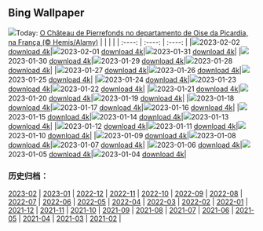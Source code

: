 ## Bing Wallpaper
![](https://global.bing.com/th?id=OHR.SunriseCastle_PT-BR7193837721_UHD.jpg&w=1000)Today: [O Château de Pierrefonds no departamento de Oise da Picardia, na França (© Hemis/Alamy)](https://global.bing.com/th?id=OHR.SunriseCastle_PT-BR7193837721_UHD.jpg)
|      |      |      |
| :----: | :----: | :----: |
|![](https://global.bing.com/th?id=OHR.SunriseCastle_PT-BR7193837721_UHD.jpg&pid=hp&w=384&h=216&rs=1&c=4)2023-02-02 [download 4k](https://global.bing.com/th?id=OHR.SunriseCastle_PT-BR7193837721_UHD.jpg)|![](https://global.bing.com/th?id=OHR.ZebraTrio_PT-BR4226850473_UHD.jpg&pid=hp&w=384&h=216&rs=1&c=4)2023-02-01 [download 4k](https://global.bing.com/th?id=OHR.ZebraTrio_PT-BR4226850473_UHD.jpg)|![](https://global.bing.com/th?id=OHR.IceSailingBalaton_PT-BR4468661627_UHD.jpg&pid=hp&w=384&h=216&rs=1&c=4)2023-01-31 [download 4k](https://global.bing.com/th?id=OHR.IceSailingBalaton_PT-BR4468661627_UHD.jpg)|
|![](https://global.bing.com/th?id=OHR.BlackbirdDay_PT-BR2551195387_UHD.jpg&pid=hp&w=384&h=216&rs=1&c=4)2023-01-30 [download 4k](https://global.bing.com/th?id=OHR.BlackbirdDay_PT-BR2551195387_UHD.jpg)|![](https://global.bing.com/th?id=OHR.BlueBahamas_PT-BR5700644190_UHD.jpg&pid=hp&w=384&h=216&rs=1&c=4)2023-01-29 [download 4k](https://global.bing.com/th?id=OHR.BlueBahamas_PT-BR5700644190_UHD.jpg)|![](https://global.bing.com/th?id=OHR.RedMangrove_PT-BR6364946074_UHD.jpg&pid=hp&w=384&h=216&rs=1&c=4)2023-01-28 [download 4k](https://global.bing.com/th?id=OHR.RedMangrove_PT-BR6364946074_UHD.jpg)|
|![](https://global.bing.com/th?id=OHR.HighArchChina_PT-BR0414492326_UHD.jpg&pid=hp&w=384&h=216&rs=1&c=4)2023-01-27 [download 4k](https://global.bing.com/th?id=OHR.HighArchChina_PT-BR0414492326_UHD.jpg)|![](https://global.bing.com/th?id=OHR.EstaiadaSaoPaulo_PT-BR4426760487_UHD.jpg&pid=hp&w=384&h=216&rs=1&c=4)2023-01-26 [download 4k](https://global.bing.com/th?id=OHR.EstaiadaSaoPaulo_PT-BR4426760487_UHD.jpg)|![](https://global.bing.com/th?id=OHR.ColleSantaLucia_PT-BR1126668763_UHD.jpg&pid=hp&w=384&h=216&rs=1&c=4)2023-01-25 [download 4k](https://global.bing.com/th?id=OHR.ColleSantaLucia_PT-BR1126668763_UHD.jpg)|
|![](https://global.bing.com/th?id=OHR.SunriseMoai_PT-BR1777364641_UHD.jpg&pid=hp&w=384&h=216&rs=1&c=4)2023-01-24 [download 4k](https://global.bing.com/th?id=OHR.SunriseMoai_PT-BR1777364641_UHD.jpg)|![](https://global.bing.com/th?id=OHR.YearRabbit_PT-BR2148823634_UHD.jpg&pid=hp&w=384&h=216&rs=1&c=4)2023-01-23 [download 4k](https://global.bing.com/th?id=OHR.YearRabbit_PT-BR2148823634_UHD.jpg)|![](https://global.bing.com/th?id=OHR.HuggingKanga_PT-BR2740360906_UHD.jpg&pid=hp&w=384&h=216&rs=1&c=4)2023-01-22 [download 4k](https://global.bing.com/th?id=OHR.HuggingKanga_PT-BR2740360906_UHD.jpg)|
|![](https://global.bing.com/th?id=OHR.FalklandKings_PT-BR3073987483_UHD.jpg&pid=hp&w=384&h=216&rs=1&c=4)2023-01-21 [download 4k](https://global.bing.com/th?id=OHR.FalklandKings_PT-BR3073987483_UHD.jpg)|![](https://global.bing.com/th?id=OHR.SFFParkCity_PT-BR3446194387_UHD.jpg&pid=hp&w=384&h=216&rs=1&c=4)2023-01-20 [download 4k](https://global.bing.com/th?id=OHR.SFFParkCity_PT-BR3446194387_UHD.jpg)|![](https://global.bing.com/th?id=OHR.WhiteSands_PT-BR3735875439_UHD.jpg&pid=hp&w=384&h=216&rs=1&c=4)2023-01-19 [download 4k](https://global.bing.com/th?id=OHR.WhiteSands_PT-BR3735875439_UHD.jpg)|
|![](https://global.bing.com/th?id=OHR.SessileOaks_PT-BR4247012653_UHD.jpg&pid=hp&w=384&h=216&rs=1&c=4)2023-01-18 [download 4k](https://global.bing.com/th?id=OHR.SessileOaks_PT-BR4247012653_UHD.jpg)|![](https://global.bing.com/th?id=OHR.FrozenBubblesAlberta_PT-BR6062602082_UHD.jpg&pid=hp&w=384&h=216&rs=1&c=4)2023-01-17 [download 4k](https://global.bing.com/th?id=OHR.FrozenBubblesAlberta_PT-BR6062602082_UHD.jpg)|![](https://global.bing.com/th?id=OHR.Turku_PT-BR4751286608_UHD.jpg&pid=hp&w=384&h=216&rs=1&c=4)2023-01-16 [download 4k](https://global.bing.com/th?id=OHR.Turku_PT-BR4751286608_UHD.jpg)|
|![](https://global.bing.com/th?id=OHR.DonkeyFeast_PT-BR5237803404_UHD.jpg&pid=hp&w=384&h=216&rs=1&c=4)2023-01-15 [download 4k](https://global.bing.com/th?id=OHR.DonkeyFeast_PT-BR5237803404_UHD.jpg)|![](https://global.bing.com/th?id=OHR.Pneumatocysts_PT-BR5612865719_UHD.jpg&pid=hp&w=384&h=216&rs=1&c=4)2023-01-14 [download 4k](https://global.bing.com/th?id=OHR.Pneumatocysts_PT-BR5612865719_UHD.jpg)|![](https://global.bing.com/th?id=OHR.RumeliHisari_PT-BR8703168873_UHD.jpg&pid=hp&w=384&h=216&rs=1&c=4)2023-01-13 [download 4k](https://global.bing.com/th?id=OHR.RumeliHisari_PT-BR8703168873_UHD.jpg)|
|![](https://global.bing.com/th?id=OHR.Umschreibung_PT-BR8777372761_UHD.jpg&pid=hp&w=384&h=216&rs=1&c=4)2023-01-12 [download 4k](https://global.bing.com/th?id=OHR.Umschreibung_PT-BR8777372761_UHD.jpg)|![](https://global.bing.com/th?id=OHR.LandartPainting_PT-BR9036618473_UHD.jpg&pid=hp&w=384&h=216&rs=1&c=4)2023-01-11 [download 4k](https://global.bing.com/th?id=OHR.LandartPainting_PT-BR9036618473_UHD.jpg)|![](https://global.bing.com/th?id=OHR.BisonWindCave_PT-BR8900405684_UHD.jpg&pid=hp&w=384&h=216&rs=1&c=4)2023-01-10 [download 4k](https://global.bing.com/th?id=OHR.BisonWindCave_PT-BR8900405684_UHD.jpg)|
|![](https://global.bing.com/th?id=OHR.Breckenridge_PT-BR8969793974_UHD.jpg&pid=hp&w=384&h=216&rs=1&c=4)2023-01-09 [download 4k](https://global.bing.com/th?id=OHR.Breckenridge_PT-BR8969793974_UHD.jpg)|![](https://global.bing.com/th?id=OHR.Mohair_PT-BR8477841787_UHD.jpg&pid=hp&w=384&h=216&rs=1&c=4)2023-01-08 [download 4k](https://global.bing.com/th?id=OHR.Mohair_PT-BR8477841787_UHD.jpg)|![](https://global.bing.com/th?id=OHR.Borovets_PT-BR8295387224_UHD.jpg&pid=hp&w=384&h=216&rs=1&c=4)2023-01-07 [download 4k](https://global.bing.com/th?id=OHR.Borovets_PT-BR8295387224_UHD.jpg)|
|![](https://global.bing.com/th?id=OHR.HIISSF_PT-BR8164535702_UHD.jpg&pid=hp&w=384&h=216&rs=1&c=4)2023-01-06 [download 4k](https://global.bing.com/th?id=OHR.HIISSF_PT-BR8164535702_UHD.jpg)|![](https://global.bing.com/th?id=OHR.Perihelion_PT-BR7931754099_UHD.jpg&pid=hp&w=384&h=216&rs=1&c=4)2023-01-05 [download 4k](https://global.bing.com/th?id=OHR.Perihelion_PT-BR7931754099_UHD.jpg)|![](https://global.bing.com/th?id=OHR.SandhillSleeping_PT-BR7648506825_UHD.jpg&pid=hp&w=384&h=216&rs=1&c=4)2023-01-04 [download 4k](https://global.bing.com/th?id=OHR.SandhillSleeping_PT-BR7648506825_UHD.jpg)|

### 历史归档：
[2023-02](https://github.com/niumoo/bing-wallpaper/tree/main/picture/2023-02/) | [2023-01](https://github.com/niumoo/bing-wallpaper/tree/main/picture/2023-01/) | [2022-12](https://github.com/niumoo/bing-wallpaper/tree/main/picture/2022-12/) | [2022-11](https://github.com/niumoo/bing-wallpaper/tree/main/picture/2022-11/) | [2022-10](https://github.com/niumoo/bing-wallpaper/tree/main/picture/2022-10/) | [2022-09](https://github.com/niumoo/bing-wallpaper/tree/main/picture/2022-09/) | [2022-08](https://github.com/niumoo/bing-wallpaper/tree/main/picture/2022-08/) | [2022-07](https://github.com/niumoo/bing-wallpaper/tree/main/picture/2022-07/) | 
[2022-06](https://github.com/niumoo/bing-wallpaper/tree/main/picture/2022-06/) | [2022-05](https://github.com/niumoo/bing-wallpaper/tree/main/picture/2022-05/) | [2022-04](https://github.com/niumoo/bing-wallpaper/tree/main/picture/2022-04/) | [2022-03](https://github.com/niumoo/bing-wallpaper/tree/main/picture/2022-03/) | [2022-02](https://github.com/niumoo/bing-wallpaper/tree/main/picture/2022-02/) | [2022-01](https://github.com/niumoo/bing-wallpaper/tree/main/picture/2022-01/) | [2021-12](https://github.com/niumoo/bing-wallpaper/tree/main/picture/2021-12/) | [2021-11](https://github.com/niumoo/bing-wallpaper/tree/main/picture/2021-11/) | 
[2021-10](https://github.com/niumoo/bing-wallpaper/tree/main/picture/2021-10/) | [2021-09](https://github.com/niumoo/bing-wallpaper/tree/main/picture/2021-09/) | [2021-08](https://github.com/niumoo/bing-wallpaper/tree/main/picture/2021-08/) | [2021-07](https://github.com/niumoo/bing-wallpaper/tree/main/picture/2021-07/) | [2021-06](https://github.com/niumoo/bing-wallpaper/tree/main/picture/2021-06/) | [2021-05](https://github.com/niumoo/bing-wallpaper/tree/main/picture/2021-05/) | [2021-04](https://github.com/niumoo/bing-wallpaper/tree/main/picture/2021-04/) | [2021-03](https://github.com/niumoo/bing-wallpaper/tree/main/picture/2021-03/) | 
[2021-02](https://github.com/niumoo/bing-wallpaper/tree/main/picture/2021-02/) | 
